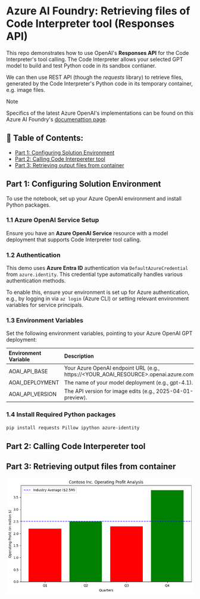 # Azure AI Foundry: Retrieving files of Code Interpreter tool (Responses API)

This repo demonstrates how to use OpenAI's **Responses API** for the Code Interpreter's tool calling. The Code Interpreter allows your selected GPT model to build and test Python code in its sandbox contianer.

We can then use REST API (though the *requests* library) to retrieve files, generated by the Code Interpreter's Python code in its temporary container, e.g. image files.

> [!NOTE]
> Specifics of the latest Azure OpenAI's implementations can be found on this Azure AI Foundry's [documenattion page](https://learn.microsoft.com/en-us/azure/ai-foundry/openai/how-to/responses).

## 📑 Table of Contents:
- [Part 1: Configuring Solution Environment](#part-1-configuring-solution-environment)
- [Part 2: Calling Code Interpereter tool]()
- [Part 3: Retrieving output files from container]()

## Part 1: Configuring Solution Environment
To use the notebook, set up your Azure OpenAI environment and install Python packages.

### 1.1 Azure OpenAI Service Setup
Ensure you have an **Azure OpenAI Service** resource with a model deployment that supports Code Interpreter tool calling.

### 1.2 Authentication
This demo uses **Azure Entra ID** authentication via `DefaultAzureCredential` from `azure.identity`. This credential type automatically handles various authentication methods.

To enable this, ensure your environment is set up for Azure authentication, e.g., by logging in via `az login` (Azure CLI) or setting relevant environment variables for service principals.

### 1.3 Environment Variables
Set the following environment variables, pointing to your Azure OpenAI GPT deployment:

| Environment Variable     | Description                                                                             |
| :----------------------- | :-------------------------------------------------------------------------------------- |
| AOAI_API_BASE            | Your Azure OpenAI endpoint URL (e.g., https://<YOUR_AOAI_RESOURCE>.openai.azure.com).   |
| AOAI_DEPLOYMENT          | The name of your model deployment (e.g., gpt-4.1).                                      |
| AOAI_API_VERSION         | The API version for image edits (e.g., 2025-04-01-preview).                             |

### 1.4 Install Required Python packages
``` Bash
pip install requests Pillow ipython azure-identity
```

## Part 2: Calling Code Interpereter tool


## Part 3: Retrieving output files from container

![Image of Contoso Operating Profit chart](images/contoso_operating_profit.png)
